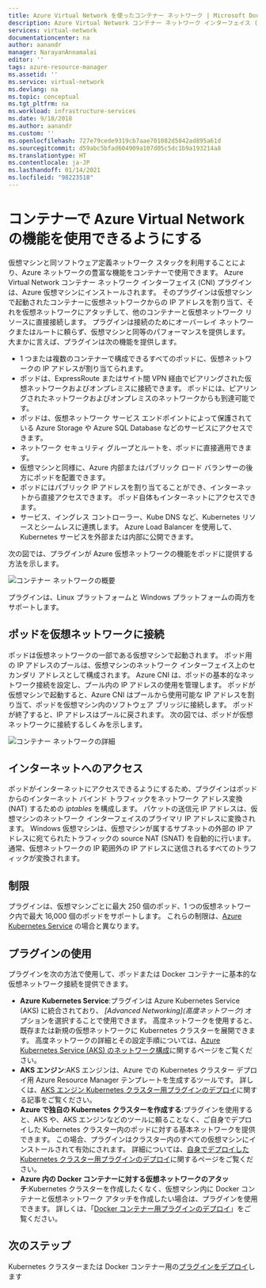 ```yaml
---
title: Azure Virtual Network を使ったコンテナー ネットワーク | Microsoft Docs
description: Azure Virtual Network コンテナー ネットワーク インターフェイス (CNI) プラグインについて、およびコンテナーで Azure Virtual Network を使用できるようにする方法について説明します。
services: virtual-network
documentationcenter: na
author: aanandr
manager: NarayanAnnamalai
editor: ''
tags: azure-resource-manager
ms.assetid: ''
ms.service: virtual-network
ms.devlang: na
ms.topic: conceptual
ms.tgt_pltfrm: na
ms.workload: infrastructure-services
ms.date: 9/18/2018
ms.author: aanandr
ms.custom: ''
ms.openlocfilehash: 727e79cede9319cb7aae701082d5842ad895a61d
ms.sourcegitcommit: d59abc5bfad604909a107d05c5dc1b9a193214a8
ms.translationtype: HT
ms.contentlocale: ja-JP
ms.lasthandoff: 01/14/2021
ms.locfileid: "98223518"
---
```

# <a name="enable-containers-to-use-azure-virtual-network-capabilities"></a>コンテナーで Azure Virtual Network の機能を使用できるようにする

仮想マシンと同ソフトウェア定義ネットワーク スタックを利用することにより、Azure ネットワークの豊富な機能をコンテナーで使用できます。 Azure Virtual Network コンテナー ネットワーク インターフェイス (CNI) プラグインは、Azure 仮想マシンにインストールされます。 そのプラグインは仮想マシンで起動されたコンテナーに仮想ネットワークからの IP アドレスを割り当て、それを仮想ネットワークにアタッチして、他のコンテナーと仮想ネットワーク リソースに直接接続します。 プラグインは接続のためにオーバーレイ ネットワークまたはルートに頼らず、仮想マシンと同等のパフォーマンスを提供します。 大まかに言えば、プラグインは次の機能を提供します。

- 1 つまたは複数のコンテナーで構成できるすべてのポッドに、仮想ネットワークの IP アドレスが割り当てられます。
- ポッドは、ExpressRoute またはサイト間 VPN 経由でピアリングされた仮想ネットワークおよびオンプレミスに接続できます。 ポッドには、ピアリングされたネットワークおよびオンプレミスのネットワークからも到達可能です。
- ポッドは、仮想ネットワーク サービス エンドポイントによって保護されている Azure Storage や Azure SQL Database などのサービスにアクセスできます。
- ネットワーク セキュリティ グループとルートを、ポッドに直接適用できます。
- 仮想マシンと同様に、Azure 内部またはパブリック ロード バランサーの後方にポッドを配置できます。
- ポッドにはパブリック IP アドレスを割り当てることができ、インターネットから直接アクセスできます。 ポッド自体もインターネットにアクセスできます。
- サービス、イングレス コントローラー、Kube DNS など、Kubernetes リソースとシームレスに連携します。 Azure Load Balancer を使用して、Kubernetes サービスを外部または内部に公開できます。

次の図では、プラグインが Azure 仮想ネットワークの機能をポッドに提供する方法を示します。

![コンテナー ネットワークの概要](./media/container-networking/container-networking-overview.png)

プラグインは、Linux プラットフォームと Windows プラットフォームの両方をサポートします。

## <a name="connecting-pods-to-a-virtual-network"></a>ポッドを仮想ネットワークに接続

ポッドは仮想ネットワークの一部である仮想マシンで起動されます。 ポッド用の IP アドレスのプールは、仮想マシンのネットワーク インターフェイス上のセカンダリ アドレスとして構成されます。 Azure CNI は、ポッドの基本的なネットワーク接続を設定し、プール内の IP アドレスの使用を管理します。 ポッドが仮想マシンで起動すると、Azure CNI はプールから使用可能な IP アドレスを割り当て、ポッドを仮想マシン内のソフトウェア ブリッジに接続します。 ポッドが終了すると、IP アドレスはプールに戻されます。 次の図では、ポッドが仮想ネットワークに接続するしくみを示します。

![コンテナー ネットワークの詳細](./media/container-networking/container-networking-detail.png)

## <a name="internet-access"></a>インターネットへのアクセス

ポッドがインターネットにアクセスできるようにするため、プラグインはポッドからのインターネット バインド トラフィックをネットワーク アドレス変換 (NAT) するための *iptables* を構成します。 パケットの送信元 IP アドレスは、仮想マシンのネットワーク インターフェイスのプライマリ IP アドレスに変換されます。 Windows 仮想マシンは、仮想マシンが属するサブネットの外部の IP アドレスに宛てられたトラフィックの source NAT (SNAT) を自動的に行います。 通常、仮想ネットワークの IP 範囲外の IP アドレスに送信されるすべてのトラフィックが変換されます。

## <a name="limits"></a>制限

プラグインは、仮想マシンごとに最大 250 個のポッド、1 つの仮想ネットワーク内で最大 16,000 個のポッドをサポートします。 これらの制限は、[Azure Kubernetes Service](../azure-resource-manager/management/azure-subscription-service-limits.md?toc=%2fazure%2fvirtual-network%2ftoc.json#azure-kubernetes-service-limits) の場合と異なります。

## <a name="using-the-plug-in"></a>プラグインの使用

プラグインを次の方法で使用して、ポッドまたは Docker コンテナーに基本的な仮想ネットワーク接続を提供できます。

- **Azure Kubernetes Service**:プラグインは Azure Kubernetes Service (AKS) に統合されており、 *[Advanced Networking]\(高度ネットワーク\)* オプションを選択することで使用できます。 高度ネットワークを使用すると、既存または新規の仮想ネットワークに Kubernetes クラスターを展開できます。 高度ネットワークの詳細とその設定手順については、[Azure Kubernetes Service (AKS) のネットワーク構成](../aks/configure-azure-cni.md?toc=%2fazure%2fvirtual-network%2ftoc.json)に関するページをご覧ください。
- **AKS エンジン**:AKS エンジンは、Azure での Kubernetes クラスター デプロイ用 Azure Resource Manager テンプレートを生成するツールです。 詳しくは、[AKS エンジン Kubernetes クラスター用プラグインのデプロイ](deploy-container-networking.md#deploy-the-azure-virtual-network-container-network-interface-plug-in)に関する記事をご覧ください。
- **Azure で独自の Kubernetes クラスターを作成する**:プラグインを使用すると、AKS や、AKS エンジンなどのツールに頼ることなく、ご自身でデプロイした Kubernetes クラスター内のポッドに対する基本ネットワークを提供できます。 この場合、プラグインはクラスター内のすべての仮想マシンにインストールされて有効にされます。 詳細については、[自身でデプロイした Kubernetes クラスター用プラグインのデプロイ](deploy-container-networking.md#deploy-plug-in-for-a-kubernetes-cluster)に関するページをご覧ください。
- **Azure 内の Docker コンテナーに対する仮想ネットワークのアタッチ**:Kubernetes クラスターを作成したくなく、仮想マシン内に Docker コンテナーと仮想ネットワーク アタッチを作成したい場合は、プラグインを使用できます。 詳しくは、「[Docker コンテナー用プラグインのデプロイ](deploy-container-networking.md#deploy-plug-in-for-docker-containers)」をご覧ください。

## <a name="next-steps"></a>次のステップ

Kubernetes クラスターまたは Docker コンテナー用の[プラグインをデプロイ](deploy-container-networking.md)します